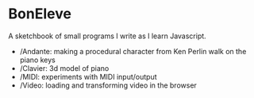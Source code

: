 # BonEleve

A sketchbook of small programs I write as I learn Javascript. 

- /Andante: making a procedural character from Ken Perlin walk on the piano keys
- /Clavier: 3d model of piano
- /MIDI: experiments with MIDI input/output
- /Video: loading and transforming video in the browser
